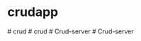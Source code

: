 # crudapp
#   c r u d  
 #   c r u d  
 #   C r u d - s e r v e r  
 #   C r u d - s e r v e r  
 